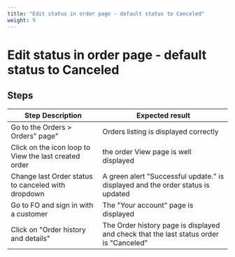 ```yaml
---
title: "Edit status in order page - default status to Canceled"
weight: 9
---
```


# Edit status in order page - default status to Canceled
## Steps
| Step Description | Expected result |
| ----- | ----- |
| Go to the Orders > Orders" page" | Orders listing is displayed correctly |
| Click on the icon loop to View the last created order | the order View page is well displayed |
| Change last Order status to canceled with dropdown | A green alert "Successful update." is displayed and the order status is updated |
| Go to FO and sign in with a customer | The "Your account" page is displayed |
| Click on "Order history and details" | The Order history page is displayed and check that the last status order is "Canceled" |
